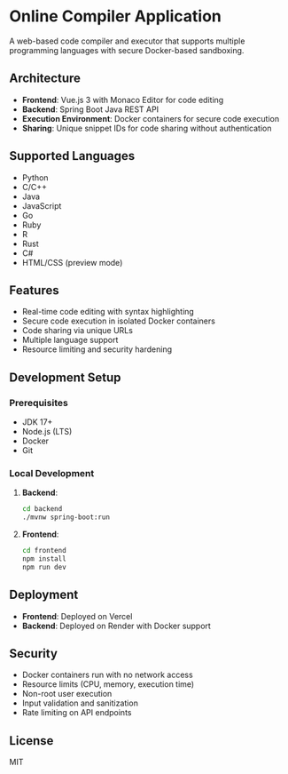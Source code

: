 # Online Compiler Application

A web-based code compiler and executor that supports multiple programming languages with secure Docker-based sandboxing.

## Architecture

- **Frontend**: Vue.js 3 with Monaco Editor for code editing
- **Backend**: Spring Boot Java REST API
- **Execution Environment**: Docker containers for secure code execution
- **Sharing**: Unique snippet IDs for code sharing without authentication

## Supported Languages

- Python
- C/C++
- Java
- JavaScript
- Go
- Ruby
- R
- Rust
- C#
- HTML/CSS (preview mode)

## Features

- Real-time code editing with syntax highlighting
- Secure code execution in isolated Docker containers
- Code sharing via unique URLs
- Multiple language support
- Resource limiting and security hardening

## Development Setup

### Prerequisites

- JDK 17+
- Node.js (LTS)
- Docker
- Git

### Local Development

1. **Backend**: 
   ```bash
   cd backend
   ./mvnw spring-boot:run
   ```

2. **Frontend**:
   ```bash
   cd frontend
   npm install
   npm run dev
   ```

## Deployment

- **Frontend**: Deployed on Vercel
- **Backend**: Deployed on Render with Docker support

## Security

- Docker containers run with no network access
- Resource limits (CPU, memory, execution time)
- Non-root user execution
- Input validation and sanitization
- Rate limiting on API endpoints

## License

MIT
